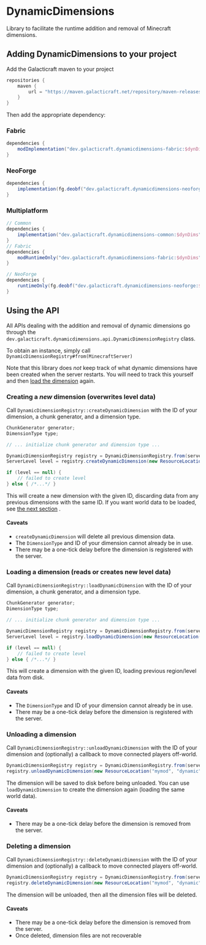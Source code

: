# DynamicDimensions
Library to facilitate the runtime addition and removal of Minecraft dimensions.

## Adding DynamicDimensions to your project
Add the Galacticraft maven to your project
```groovy
repositories {
    maven {
        url = "https://maven.galacticraft.net/repository/maven-releases"
    }
}
```

Then add the appropriate dependency:
### Fabric
```groovy
dependencies {
    modImplementation("dev.galacticraft.dynamicdimensions-fabric:$dynDims")
}
```

### NeoForge
```groovy
dependencies {
    implementation(fg.deobf("dev.galacticraft.dynamicdimensions-neoforge:$dynDims"))
}
```

### Multiplatform
```groovy
// Common
dependencies {
    implementation("dev.galacticraft.dynamicdimensions-common:$dynDims")
}
// Fabric
dependencies {
    modRuntimeOnly("dev.galacticraft.dynamicdimensions-fabric:$dynDims")
}

// NeoForge
dependencies {
    runtimeOnly(fg.deobf("dev.galacticraft.dynamicdimensions-neoforge:$dynDims"))
}
```

## Using the API
All APIs dealing with the addition and removal of dynamic dimensions go through the
`dev.galacticraft.dynamicdimensions.api.DynamicDimensionRegistry`
class.

To obtain an instance, simply call 
`DynamicDimensionRegistry#from(MinecraftServer)`

Note that this library does *not* keep track of what dynamic dimensions have been created when the server restarts.
You will need to track this yourself and then
[load the dimension](#loading-a-dimension-reads-or-creates-new-level-data)
again.

### Creating a *new* dimension (overwrites level data)
Call 
`DynamicDimensionRegistry::createDynamicDimension`
with the ID of your dimension, a chunk generator, and a dimension type.

```java
ChunkGenerator generator;
DimensionType type;

// ... initialize chunk generator and dimension type ...

DynamicDimensionRegistry registry = DynamicDimensionRegistry.from(server);
ServerLevel level = registry.createDynamicDimension(new ResourceLocation("mymod", "dynamic"), generator, type);

if (level == null) {
    // failed to create level
} else { /*...*/ }
```

This will create a new dimension with the given ID, discarding data from any previous dimensions with the same ID.
If you want world data to be loaded, see
[the next section](#loading-a-dimension-reads-or-creates-new-level-data)
.

#### Caveats

* `createDynamicDimension` will delete all previous dimension data.
* The `DimensionType` and ID of your dimension cannot already be in use.
* There may be a one-tick delay before the dimension is registered with the server.

### Loading a dimension (reads or creates new level data)
Call 
`DynamicDimensionRegistry::loadDynamicDimension`
with the ID of your dimension, a chunk generator, and a dimension type.
```java
ChunkGenerator generator;
DimensionType type;

// ... initialize chunk generator and dimension type ...

DynamicDimensionRegistry registry = DynamicDimensionRegistry.from(server);
ServerLevel level = registry.loadDynamicDimension(new ResourceLocation("mymod", "dynamic"), generator, type);

if (level == null) {
    // failed to create level
} else { /*...*/ }
```

This will create a dimension with the given ID, loading previous region/level data from disk.

#### Caveats

* The `DimensionType` and ID of your dimension cannot already be in use.
* There may be a one-tick delay before the dimension is registered with the server.

### Unloading a dimension
Call 
`DynamicDimensionRegistry::unloadDynamicDimension`
with the ID of your dimension and (optionally) a callback to move connected players off-world.
```java
DynamicDimensionRegistry registry = DynamicDimensionRegistry.from(server);
registry.unloadDynamicDimension(new ResourceLocation("mymod", "dynamic"), null);
```
The dimension will be saved to disk before being unloaded. You can use
`loadDynamicDimension`
to create the dimension again (loading the same world data).

#### Caveats
* There may be a one-tick delay before the dimension is removed from the server.

### Deleting a dimension
Call 
`DynamicDimensionRegistry::deleteDynamicDimension`
with the ID of your dimension and (optionally) a callback to move connected players off-world.
```java
DynamicDimensionRegistry registry = DynamicDimensionRegistry.from(server);
registry.deleteDynamicDimension(new ResourceLocation("mymod", "dynamic"), null);
```
The dimension will be unloaded, then all the dimension files will be deleted.

#### Caveats

* There may be a one-tick delay before the dimension is removed from the server.
* Once deleted, dimension files are not recoverable
